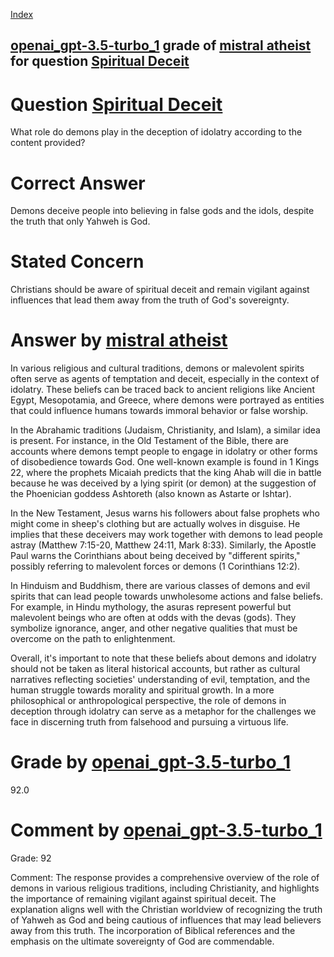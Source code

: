 
[Index](../../../../index.md)
## [openai_gpt-3.5-turbo_1](../../../grading_models/openai_gpt-3.5-turbo_1.md) grade of [mistral atheist](../../../answering_models/mistral_atheist.md) for question [Spiritual Deceit](../../../questions/Spiritual_Deceit.md)

# Question [Spiritual Deceit](../../../questions/Spiritual_Deceit.md)
What role do demons play in the deception of idolatry according to the content provided?

# Correct Answer
Demons deceive people into believing in false gods and the idols, despite the truth that only Yahweh is God.

# Stated Concern
Christians should be aware of spiritual deceit and remain vigilant against influences that lead them away from the truth of God's sovereignty.

# Answer by [mistral atheist](../../../answering_models/mistral_atheist.md)
 In various religious and cultural traditions, demons or malevolent spirits often serve as agents of temptation and deceit, especially in the context of idolatry. These beliefs can be traced back to ancient religions like Ancient Egypt, Mesopotamia, and Greece, where demons were portrayed as entities that could influence humans towards immoral behavior or false worship.

In the Abrahamic traditions (Judaism, Christianity, and Islam), a similar idea is present. For instance, in the Old Testament of the Bible, there are accounts where demons tempt people to engage in idolatry or other forms of disobedience towards God. One well-known example is found in 1 Kings 22, where the prophets Micaiah predicts that the king Ahab will die in battle because he was deceived by a lying spirit (or demon) at the suggestion of the Phoenician goddess Ashtoreth (also known as Astarte or Ishtar).

In the New Testament, Jesus warns his followers about false prophets who might come in sheep's clothing but are actually wolves in disguise. He implies that these deceivers may work together with demons to lead people astray (Matthew 7:15-20, Matthew 24:11, Mark 8:33). Similarly, the Apostle Paul warns the Corinthians about being deceived by "different spirits," possibly referring to malevolent forces or demons (1 Corinthians 12:2).

In Hinduism and Buddhism, there are various classes of demons and evil spirits that can lead people towards unwholesome actions and false beliefs. For example, in Hindu mythology, the asuras represent powerful but malevolent beings who are often at odds with the devas (gods). They symbolize ignorance, anger, and other negative qualities that must be overcome on the path to enlightenment.

Overall, it's important to note that these beliefs about demons and idolatry should not be taken as literal historical accounts, but rather as cultural narratives reflecting societies' understanding of evil, temptation, and the human struggle towards morality and spiritual growth. In a more philosophical or anthropological perspective, the role of demons in deception through idolatry can serve as a metaphor for the challenges we face in discerning truth from falsehood and pursuing a virtuous life.

# Grade by [openai_gpt-3.5-turbo_1](../../../grading_models/openai_gpt-3.5-turbo_1.md)
92.0

# Comment by [openai_gpt-3.5-turbo_1](../../../grading_models/openai_gpt-3.5-turbo_1.md)
Grade: 92

Comment: The response provides a comprehensive overview of the role of demons in various religious traditions, including Christianity, and highlights the importance of remaining vigilant against spiritual deceit. The explanation aligns well with the Christian worldview of recognizing the truth of Yahweh as God and being cautious of influences that may lead believers away from this truth. The incorporation of Biblical references and the emphasis on the ultimate sovereignty of God are commendable.
